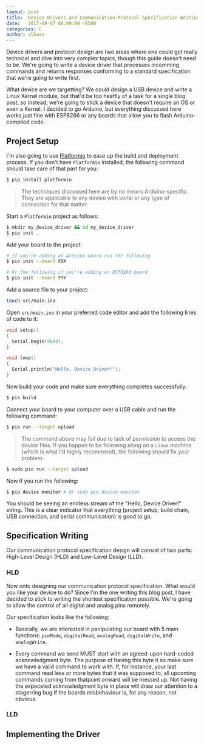```yaml
---
layout: post
title:  Device Drivers and Communication Protocol Specification Writing
date:   2017-09-07 00:00:00 -0500
categories: C
author: alkass
---
```


Device drivers and protocol design are two areas where one could get really technical and dive into very complex topics, though this guide doesn't need to be. We're going to write a device driver that processes incomming commands and returns responses conforming to a standard specification that we're going to write first.

What device are we targetting? We could design a USB device and write a Linux Kernel module, but that'd be too heaftly of a task for a single blog post, so instead, we're going to stick a device that doesn't require an OS or even a Kernel. I decided to go Arduino, but everything discussed here works just fine with ESP8266 or any boards that allow you to flash Arduino-compiled code.

## Project Setup

I'm also going to use [Platformio](http://platformio.org/) to ease up the build and deployment process. If you don't have `Platformio` installed, the following command should take care of that part for you:

```bash
$ pip install platformio
```

> The techniques discussed here are by no means Arduino-specific. They are applicable to any device with serial or any type of connection for that matter.

Start a `Platformio` project as follows:

```bash
$ mkdir my_device_driver && cd my_device_driver
$ pip init .
```

Add your board to the project:

```bash
# If you're adding an Arduino board run the following
$ pio init --board XXX

# Or the following if you're adding an ESP8266 board
$ pio init --board YYY
```

Add a source file to your project:

```bash
touch src/main.ino
```

Open `src/main.ino` in your preferred code editor and add the following lines of code to it:

```c
void setup()
{
  Serial.begin(9600);
}

void loop()
{
  Serial.println("Hello, Device Driver!");
}
```

Now build your code and make sure everything completes successfully:

```bash
$ pio build
```

Connect your board to your computer over a USB cable and run the following command:

```bash
$ pio run --target upload
```

> The command above may fail due to lack of permission to access the device files. If you happen to be following along on a `Linux` machine (which is what I'd highly recommend), the following should fix your problem:

```bash
$ sudo pio run --target upload
```

Now if you run the following:
```bash
$ pio device monitor # Or sudo pio device monitor
```

You should be seeing an endless stream of the "Hello, Device Driver!" string. This is a clear indicator that everything (project setup, build chain, USB connection, and serial communication) is good to go.

## Specification Writing
Our communication protocol specification design will consist of two parts: High-Level Design (HLD) and Low-Level Design (LLD).

### HLD

Now onto designing our communication protocol specification. What would you like your device to do? Since I'm the one writing this blog post, I have decided to stick to writing the shortest specification possible. We're going to allow the control of all digital and analog pins remotely.

Our specification looks like the following:

* Basically, we are interested in panipulating our board with 5 main functions: `pinMode`, `digitalRead`, `analogRead`, `digitalWrite`, and `analogWrite`.

* Every command we send MUST start with an agreed-upon hard-coded acknowledgment byte. The purpose of having this byte it so make sure we have a valid command to work with. If, for instance, your last command read less or more bytes that it was supposed to, all upcoming commands coming from thatpoint onward will be messed up. Not having the expeceted acknowledgment byte in place will draw our attention to a stagerring bug if the boards misbehaviour is, for any reason, not obvious.

### LLD

## Implementing the Driver

